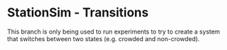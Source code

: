 # StationSim - Transitions

This branch is only being used to run experiments to try to create a system that switches between two states (e.g. crowded and non-crowded).